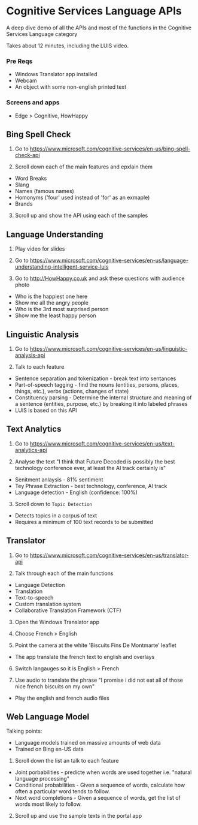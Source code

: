 # Cognitive Services Language APIs
A deep dive demo of all the APIs and most of the functions in the Cognitive Services Language category

Takes about 12 minutes, including the LUIS video.

### Pre Reqs
* Windows Translator app installed
* Webcam
* An object with some non-english printed text

### Screens and apps
* Edge > Cognitive, HowHappy

## Bing Spell Check
1. Go to https://www.microsoft.com/cognitive-services/en-us/bing-spell-check-api

2. Scroll down each of the main features and epxlain them
  * Word Breaks
  * Slang
  * Names (famous names)
  * Homonyms ('four' used instead of 'for' as an exmaple)
  * Brands
  
3. Scroll up and show the API using each of the samples

## Language Understanding
1. Play video for slides

2. Go to https://www.microsoft.com/cognitive-services/en-us/language-understanding-intelligent-service-luis

3. Go to http://HowHappy.co.uk and ask these questions with audience photo
 * Who is the happiest one here
 * Show me all the angry people
 * Who is the 3rd most surprised person
 * Show me the least happy person

## Linguistic Analysis
1. Go to https://www.microsoft.com/cognitive-services/en-us/linguistic-analysis-api

2. Talk to each feature
 * Sentence separation and tokenization - break text into sentances
 * Part-of-speech tagging - find the nouns (entities, persons, places, things, etc.), verbs (actions, changes of state)
 * Constituency parsing - Determine the internal structure and meaning of a sentence (entities, purpose, etc.) by breaking it into labeled phrases
  * LUIS is based on this API
  
## Text Analytics
1. Go to https://www.microsoft.com/cognitive-services/en-us/text-analytics-api

2. Analyse the text "I think that Future Decoded is possibly the best technology conference ever, at least the AI track certainly is"
 * Senitment anlaysis - 81% sentiment
 * Tey Phrase Extraction - best technology, conference, AI track
 * Language detection - English (confidence: 100%) 
 
3. Scroll down to `Topic Detection`
 * Detects topics in a corpus of text
 * Requires a minimum of 100 text records to be submitted
 
## Translator
1. Go to https://www.microsoft.com/cognitive-services/en-us/translator-api

2. Talk through each of the main functions
  * Language Detection
  * Translation
  * Text-to-speech
  * Custom translation system
  * Collaborative Translation Framework (CTF)
  
3. Open the Windows Translator app

4. Choose French > English

5. Point the camera at the white 'Biscuits Fins De Montmarte' leaflet
 * The app translate the french text to english and overlays
 
6. Switch langauges so it is English > French

7. Use audio to translate the phrase "I promise i did not eat all of those nice french biscuits on my own"
 * Play the english and french audio files
 
## Web Language Model
Talking points:
 * Language models trained on massive amounts of web data
 * Trained on Bing en-US data
 
1. Scroll down the list an talk to each feature
 * Joint porbabilities - predicte when words are used together i.e. "natural language processing"
 * Conditional probabilities - Given a sequence of words, calculate how often a particular word tends to follow.
 * Next word completions - Given a sequence of words, get the list of words most likely to follow.
 
2. Scroll up and use the sample texts in the portal app
